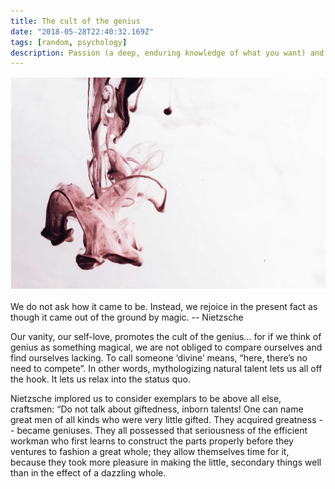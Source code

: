 ```yaml
---
title: The cult of the genius
date: "2018-05-28T22:40:32.169Z"
tags: [random, psychology]
description: Passion (a deep, enduring knowledge of what you want) and perseverance (hard work and resilience).
---
```


![Cult of genius](./cult.png)

We do not ask how it came to be. Instead, we rejoice in the present fact as though it came out of the ground by magic. -- Nietzsche

Our vanity, our self-love, promotes the cult of the genius... for if we think of genius as something magical, we are not obliged to compare ourselves and find ourselves lacking. To call someone ‘divine’ means, “here, there’s no need to compete”. In other words, mythologizing natural talent lets us all off the hook. It lets us relax into the status quo.

Nietzsche implored us to consider exemplars to be above all else, craftsmen: “Do not talk about giftedness, inborn talents! One can name great men of all kinds who were very little gifted. They acquired greatness -- became geniuses. They all possessed that seriousness of the efficient workman who first learns to construct the parts properly before they ventures to fashion a great whole; they allow themselves time for it, because they took more pleasure in making the little, secondary things well than in the effect of a dazzling whole.
